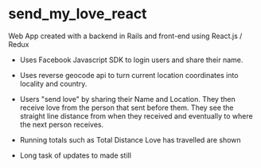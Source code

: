 # send_my_love_react

Web App created with a backend in Rails and front-end using React.js / Redux

- Uses Facebook Javascript SDK to login users and share their name.

- Uses reverse geocode api to turn current location coordinates into locality and country.

- Users "send love" by sharing their Name and Location. They then receive love from the person that sent before them. They
  see the straight line distance from when they received and eventually to where the next person receives.
  
- Running totals such as Total Distance Love has travelled are shown

- Long task of updates to made still
